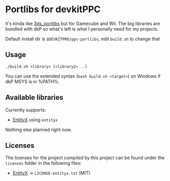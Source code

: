 # Portlibs for devkitPPC

It's kinda like [3ds_portlibs](https://github.com/devkitPro/3ds_portlibs) but for Gamecube and Wii. The big libraries are bundled with dkP so what's left is what I personally need for my projects.

Default install dir is `$DEVKITPRO/ppc-portlibs`, edit `build.sh` to change that

## Usage

```
./build.sh <library> [<library2> ..]
```

You can use the extended syntax (`bash build.sh <target>`) on Windows if dkP MSYS is in %PATH%.


## Available libraries

Currently supports:
 - [EntityX](https://github.com/alecthomas/entityx) using `entityx`

Nothing else planned right now.

## Licenses

The licenses for the project compiled by this project can be found under the `licenses` folder in the following files:
 - [EntityX](https://github.com/alecthomas/entityx) -> `LICENSE-entityx.txt` (MIT)